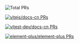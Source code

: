 ![Total PRs](https://img.shields.io/static/v1?label=Total+PRs&message=83+in+3+repos&color=red&style=flat)

[![vitejs/docs-cn PRs](https://img.shields.io/static/v1?label=vitejs%2Fdocs-cn&message=31+PRs&color=orange&style=flat)](https://github.com/vitejs/docs-cn)

[![vitest-dev/docs-cn PRs](https://img.shields.io/static/v1?label=vitest-dev%2Fdocs-cn&message=40+PRs&color=orange&style=flat)](https://github.com/vitest-dev/docs-cn)

[![element-plus/element-plus PRs](https://img.shields.io/static/v1?label=element-plus%2Felement-plus&message=12+PRs&color=brightgreen&style=flat)](https://github.com/element-plus/element-plus)